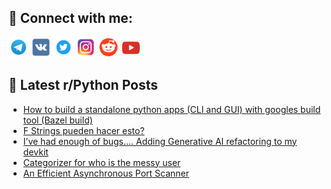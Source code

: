 ## 🔎 Connect with me:
[<img src="https://github.com/bullbesh/bullbesh/blob/main/images/Telegram.png" width="32" height="32" />](https://t.me/bullbesh)
[<img src="https://github.com/bullbesh/bullbesh/blob/main/images/VK.png" width="32" height="32" />](https://vk.com/bullbesh)
[<img src="https://github.com/bullbesh/bullbesh/blob/main/images/Twitter.png" width="32" height="32" />](https://twitter.com/bullbesh1)
[<img src="https://github.com/bullbesh/bullbesh/blob/main/images/Instagram.png" width="32" height="32" />](https://www.instagram.com/bullbesh)
[<img src="https://github.com/bullbesh/bullbesh/blob/main/images/Reddit.png" width="32" height="32" />](https://www.reddit.com/user/bullbesh)
[<img src="https://github.com/bullbesh/bullbesh/blob/main/images/YouTube.png" width="32" height="32" />](https://www.youtube.com/channel/UCtfjRs6uzgq5mfm8S06WTcg)

## 📕 Latest r/Python Posts
<!-- BLOG-POST-LIST:START -->
- [How to build a standalone python apps &lpar;CLI and GUI&rpar; with googles build tool &lpar;Bazel build&rpar;](https://www.reddit.com/r/Python/comments/141tj78/how_to_build_a_standalone_python_apps_cli_and_gui/)
- [F Strings pueden hacer esto?](https://www.reddit.com/r/Python/comments/141ti1o/f_strings_pueden_hacer_esto/)
- [I’ve had enough of bugs…. Adding Generative AI refactoring to my devkit](https://www.reddit.com/r/Python/comments/141qyb4/ive_had_enough_of_bugs_adding_generative_ai/)
- [Categorizer for who is the messy user](https://www.reddit.com/r/Python/comments/141ojmi/categorizer_for_who_is_the_messy_user/)
- [An Efficient Asynchronous Port Scanner](https://www.reddit.com/r/Python/comments/141nuh9/an_efficient_asynchronous_port_scanner/)
<!-- BLOG-POST-LIST:END -->
